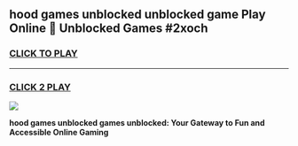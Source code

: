 
## hood games unblocked unblocked game Play Online 👋 Unblocked Games #2xoch
<h3>
<a href="https://premium.freeplayer.one?title=hood_games_unblocked&ref=21F">CLICK TO PLAY</a></h3>
<hr>

<h3>
<a href="https://premium.freeplayer.one?title=hood_games_unblocked&ref=21F">CLICK 2 PLAY</a>
  
</h3>

<a href="https://premium.freeplayer.one?title=hood_games_unblocked&ref=21F/"><img src="https://clearcache.store/games.png"></a>


**hood games unblocked games unblocked: Your Gateway to Fun and Accessible Online Gaming**
